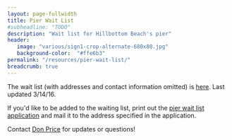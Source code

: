 ```yaml
---
layout: page-fullwidth
title: Pier Wait List
#subheadline: "TODO"
description: "Wait list for Hillbottom Beach's pier"
header:
   image: "various/sign1-crop-alternate-680x80.jpg"
   background-color:  "#ffe6b3"
permalink: "/resources/pier-wait-list/"
breadcrumb: true
---
```

The wait list (with addresses and contact information omitted) is <a href="/resources/pier-wait-list/pierWaitList_2016-03-14.xls">here</a>.   Last updated 3/14/16.

If you'd like to be added to the waiting list, print out the <a href="/resources/pier-wait-list/pierWaitList_application.pdf">pier wait list application</a> and mail it to the address specified in the application.

Contact <a href="/contact/">Don Price</a> for updates or questions!
